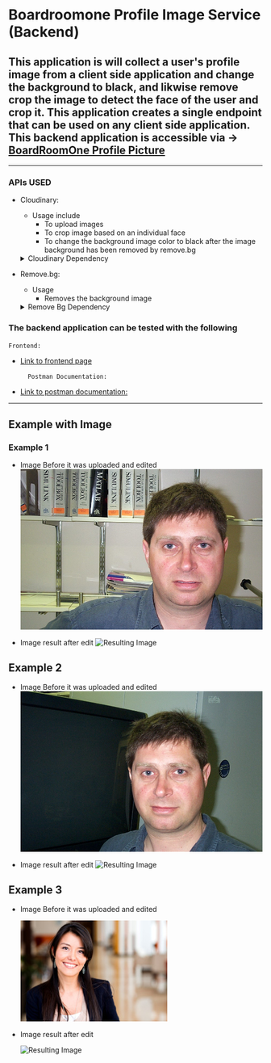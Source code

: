 # Boardroomone Profile Image Service (Backend)

This application is will collect a user's profile image from a client side application and change the background to black, and likwise remove crop the image to detect the face of the user and crop it.
This application creates a single endpoint that can be used on any client side application.
This backend application is accessible via -> [BoardRoomOne Profile Picture](https://boardroom-one-image.herokuapp.com/profile-photo/add-image)
---
***
### APIs USED

* Cloudinary:
    * Usage include
        * To upload images
        * To crop image based on an individual face
        * To change the background image color to black after the image background has been removed by remove.bg

    <details>
        <summary>Cloudinary Dependency</summary> 
  
        <dependency>
            <groupId>org.apache.httpcomponents</groupId>
            <artifactId>httpmime</artifactId>
            <version>4.5.13</version>
        </dependency>
    </details>

* Remove.bg: 
    * Usage
        * Removes the background image
    <details>
        <summary>Remove Bg Dependency</summary>

  The dependency can be accessible from [maven repository](https://mvnrepository.com/artifact/org.apache.httpcomponents/fluent-hc)

        <dependency>
            <groupId>org.apache.httpcomponents</groupId>
            <artifactId>fluent-hc</artifactId>
            <version>4.5.13</version>
        </dependency>
    </details>


### The backend application can be tested with the following
    Frontend:

* [Link to frontend page](https://boardroomone.netlify.app/)
    
        Postman Documentation:
* [Link to postman documentation:](https://documenter.getpostman.com/view/15208329/TzzBpbCP)

---
## Example with Image
### Example 1
* Image Before it was uploaded and edited
![Image to Upload](src/main/resources/static/test_imgs/image_0001.jpg)



* Image result after edit
![Resulting Image](https://res.cloudinary.com/toshmanuel/image/upload/v1629305627/boardroomone/image_0001.png)
  
## Example 2
* Image Before it was uploaded and edited
  ![Image to Upload](src/main/resources/static/test_imgs/image_0018.jpg)



* Image result after edit
  ![Resulting Image](https://res.cloudinary.com/toshmanuel/image/upload/v1629298049/boardroomone/image_0018.png)


## Example 3
* Image Before it was uploaded and edited
  
  ![Image to Upload](src/main/resources/static/test_imgs/woman_orig.jpg)



* Image result after edit
  
  ![Resulting Image](https://res.cloudinary.com/toshmanuel/image/upload/v1629298115/boardroomone/woman_orig.png)
